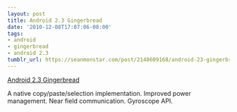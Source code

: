 ```yaml
---
layout: post
title: Android 2.3 Gingerbread
date: '2010-12-08T17:07:06-08:00'
tags:
- android
- gingerbread
- android 2.3
tumblr_url: https://seanmonstar.com/post/2148609168/android-23-gingerbread
---
```

[Android 2.3 Gingerbread](http://developer.android.com/sdk/android-2.3-highlights.html)  

A native copy/paste/selection implementation. Improved power management. Near field communication. Gyroscope API.

